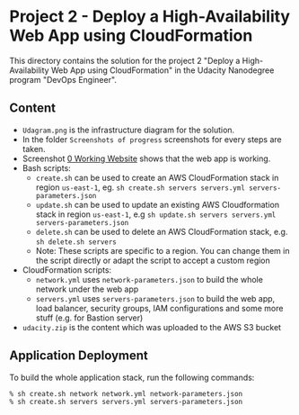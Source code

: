 # Project 2 - Deploy a High-Availability Web App using CloudFormation
This directory contains the solution for the project 2 "Deploy a High-Availability Web App using CloudFormation" in the Udacity Nanodegree program "DevOps Engineer". 

## Content
* `Udagram.png` is the infrastructure diagram for the solution.
* In the folder `Screenshots of progress` screenshots for every steps are taken. 
* Screenshot [0 Working Website](https://github.com/dildik/Udacity-DevOpsEngineer-Nanodegree/blob/main/Projects/Project2_Deploy%20a%20High-Availability%20Web%20App%20using%20CloudFormation/Screenshots%20of%20progress/0%20Working%20Website.png) shows that the web app is working.
* Bash scripts:
	* `create.sh` can be used to create an AWS CloudFormation stack in region `us-east-1`, eg. `sh create.sh servers servers.yml servers-parameters.json`
	* `update.sh` can be used to update an existing AWS Cloudformation stack in region `us-east-1`, e.g `sh update.sh servers servers.yml servers-parameters.json`
	* `delete.sh` can be used to delete an AWS CloudFormation stack, e.g. `sh delete.sh servers`
	* Note: These scripts are specific to a region. You can change them in the script directly or adapt the script to accept a custom region
* CloudFormation scripts:
	* `network.yml` uses `network-parameters.json` to build the whole network under the web app 
	* `servers.yml` uses `servers-parameters.json` to build the web app, load balancer, security groups, IAM configurations and some more stuff (e.g. for Bastion server)
* `udacity.zip` is the content which was uploaded to the AWS S3 bucket

## Application Deployment
To build the whole application stack, run the following commands:

```
% sh create.sh network network.yml network-parameters.json
% sh create.sh servers servers.yml servers-parameters.json
```
